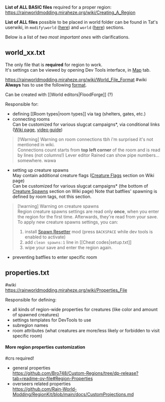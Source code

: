 **List of ALL BASIC files** required for a proper region:
https://rainworldmodding.miraheze.org/wiki/Creating_A_Region

**List of ALL files** possible to be placed in world folder can be found in Tat's userwiki, in `modify\world` ([here](https://rainworldmodding.miraheze.org/wiki/UserWiki:Tat0110#World)) and `world` ([here](https://rainworldmodding.miraheze.org/wiki/UserWiki:Tat0110#World_2)) sections. 

Below is a list of *two most important ones* with clarifications.
## world_xx.txt  
The only file that is **required** for region to work.  
It's settings can be viewed by opening Dev Tools interface, in [Map](https://rainworldmodding.miraheze.org/wiki/Dev_Tools#tabber-tabpanel-Map-0) tab.  

https://rainworldmodding.miraheze.org/wiki/World_File_Format  #wiki
**Always** has to use the following [format](https://rainworldmodding.miraheze.org/wiki/World_File_Format#Format).

Can be created with [[World editors|FloodForge]] (?)  

Responsible for:  
- defining [[Room types|room types]] via tag (shelters, gates, etc.)  
- connecting rooms  
	Can be customized for various slugcat campaigns\*, via conditional links ([Wiki page](https://rainworldmodding.miraheze.org/wiki/Downpour_Reference/File_Formats#world_xx.txt), [video guide](https://www.youtube.com/watch?v=mQfZwHSxNTA))  
> [!Warning] Warning on room connections
> tbh i'm surprised it's not mentioned in wiki.  
> Connections count starts from **top left corner** of the room and is read by lines (not columns!)
> Lever editor Rained can show pipe numbers... somewhere. wawa
- setting up creature spawns  
	May contain additional creature flags ([Creature Flags](https://rainworldmodding.miraheze.org/wiki/World_File_Format#Creature_Flags) section on Wiki page)  
	Can be customized for various slugcat campaigns\* (the bottom of [Creature Spawns](https://rainworldmodding.miraheze.org/wiki/World_File_Format#Creature_Spawns) section on Wiki page)
	Note that batflies' spawning is defined by room tags, not this section.
> [!warning] Warning on creature spawns  
> Region creature spawns settings are read only **once**, when you enter the region for the first time. Afterwards, they're read from your save.  
> To apply new creature spawns settings, you can:  
> 1) install [Spawn Resetter](https://steamcommunity.com/sharedfiles/filedetails/?id=3232143310) mod (press `BACKSPACE` while dev tools is enabled to activate)   
> 2) add `clean spawns:1` line in [[Cheat codes|setup.txt]]  
> 3) wipe your save and enter the region again.  
- preventing batflies to enter specific room  

## properties.txt
#wiki  
https://rainworldmodding.miraheze.org/wiki/Properties_File  

Responsible for defining:  
- all kinds of region-wide properties for creatures (like color and amount of spawned creatures)  
- settings templates for DevTools to use  
- subregion names  
- room attributes (what creatures are more/less likely or forbidden to visit specific room)  
#### More region properties customization
#crs required!  
- general properties  
https://github.com/Bro748/Custom-Regions/tree/dp-release?tab=readme-ov-file#Region-Properties  
- overseers related properties  
https://github.com/Rain-World-Modding/RegionKit/blob/main/docs/CustomProjections.md  

